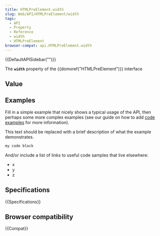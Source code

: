 ```yaml
---
title: HTMLPreElement.width
slug: Web/API/HTMLPreElement/width
tags:
  - API
  - Property
  - Reference
  - width
  - HTMLPreElement
browser-compat: api.HTMLPreElement.width
---
```

{{DefaultAPISidebar("")}}

The **`width`** property of the {{domxref("HTMLPreElement")}} interface 

## Value



## Examples

Fill in a simple example that nicely shows a typical usage of the API, then perhaps some more complex examples (see our guide on how to add [code examples](/en-US/docs/MDN/Contribute/Structures/Code_examples) for more information).

This text should be replaced with a brief description of what the example demonstrates.

```js
my code block
```

And/or include a list of links to useful code samples that live elsewhere:

*   x
*   y
*   z

## Specifications

{{Specifications}}

## Browser compatibility

{{Compat}}


